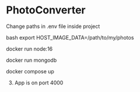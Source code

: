 # PhotoConverter

Change paths in .env file inside project 

>

bash export HOST_IMAGE_DATA=/path/to/my/photos

>
 
 docker run node:16
 
 docker run mongodb
 
 docker compose up

3. App is on port 4000
